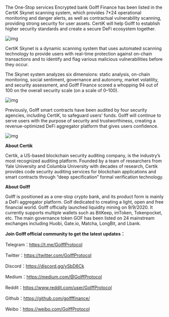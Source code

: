 The One-Stop services Encrypted bank Golff Finance has been listed in the CertiK Skynet scanning system, which provides 7*24 operational monitoring and danger alerts, as well as contractual vulnerability scanning, providing strong security for user assets. CertiK will help Golff to establish higher security standards and create a secure DeFi ecosystem together.

![img](https://miro.medium.com/max/1050/0*tl77zV4EdDf6_yxs)

CertiK Skynet is a dynamic scanning system that uses automated scanning technology to provide users with real-time protection against on-chain transactions and to identify and flag various malicious vulnerabilities before they occur.

The Skynet system analyzes six dimensions: static analysis, on-chain monitoring, social sentiment, governance and autonomy, market volatility, and security assessment, and Golff Finance scored a whopping 94 out of 100 on the overall security scale (on a scale of 0–100).

![img](https://miro.medium.com/max/1050/0*_3ZA1cqsmjk51ssM)

Previously, Golff smart contracts have been audited by four security agencies, including CertiK, to safeguard users’ funds. Golff will continue to serve users with the purpose of security and trustworthiness, creating a revenue-optimized DeFi aggregator platform that gives users confidence.

![img](https://miro.medium.com/max/1050/0*gz-PjR82KrnxV381)

**About Certik**

Certik, a US-based blockchain security auditing company, is the industry’s most recognized auditing platform. Founded by a team of researchers from Yale University and Columbia University with decades of research, Certik provides code security auditing services for blockchain applications and smart contracts through “deep specification” formal verification technology.

**About Golff**

Golff is positioned as a one-stop crypto bank, and its product form is mainly a DeFi aggregator platform. Golf dedicated to creating a light, open and free financial world. Golff officially launched liquidity mining on 9/9/2020. It currently supports multiple wallets such as BitKeep, imToken, Tokenpocket, etc. The main governance token GOF has been listed on 24 mainstream exchanges including Huobi, Gate.io, Matcha, LongBit, and Lbank.

**Join Golff official community to get the latest updates：**

Telegram：https://t.me/GolffProtocol

Twitter：https://twitter.com/GolffProtocol

Discord：https://discord.gg/ySbD6Ck

Medium：https://medium.com/@GolffProtocol

Reddit：https://www.reddit.com/user/GolffProtocol

Github：https://github.com/golfffinance/

Weibo：https://weibo.com/GolffProtocol

